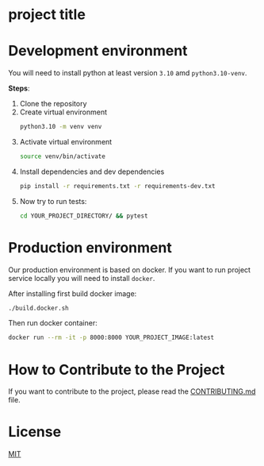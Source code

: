 # project title


# Development environment
You will need to install python at least version `3.10` amd `python3.10-venv`.

**Steps**:
1. Clone the repository
2. Create virtual environment 
   ```bash
   python3.10 -m venv venv
   ```
3. Activate virtual environment 
   ```bash
   source venv/bin/activate
   ```
4. Install dependencies and dev dependencies
   ```bash
   pip install -r requirements.txt -r requirements-dev.txt
   ```
5. Now try to run tests:
   ```bash
   cd YOUR_PROJECT_DIRECTORY/ && pytest
   ```
# Production environment
Our production environment is based on docker. If you want to run project service locally you will need to install `docker`.

After installing first build docker image:
```bash
./build.docker.sh
```
Then run docker container:
```bash
docker run --rm -it -p 8000:8000 YOUR_PROJECT_IMAGE:latest
```

# How to Contribute to the Project
If you want to contribute to the project, please read the [CONTRIBUTING.md](CONTRIBUTING.md) file.

# License
[MIT](LICENSE)
